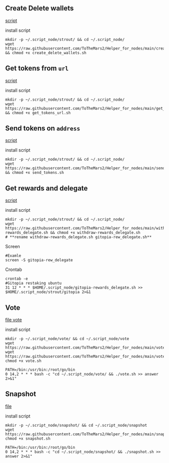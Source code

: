 ## Create Delete wallets
[script](https://github.com/ToTheMars2/Helper_for_nodes/blob/main/create_delete_wallets.sh)


install script
```
mkdir -p ~/.script_node/strout/ && cd ~/.script_node/
wget https://raw.githubusercontent.com/ToTheMars2/Helper_for_nodes/main/create_delete_wallets.sh && chmod +x create_delete_wallets.sh

```

## Get tokens from `url`

[script](https://github.com/ToTheMars2/Helper_for_nodes/blob/main/get_tokens_url.sh)

install script
```
mkdir -p ~/.script_node/strout/ && cd ~/.script_node/
wget https://raw.githubusercontent.com/ToTheMars2/Helper_for_nodes/main/get_tokens_url.sh && chmod +x get_tokens_url.sh

```
## Send tokens on `address`

[script](https://github.com/ToTheMars2/Helper_for_nodes/blob/main/send_tokens.sh)

install script
```
mkdir -p ~/.script_node/strout/ && cd ~/.script_node/
wget https://raw.githubusercontent.com/ToTheMars2/Helper_for_nodes/main/send_tokens.sh && chmod +x send_tokens.sh

```
## Get rewards and delegate

[script](https://github.com/ToTheMars2/Helper_for_nodes/blob/main/withdraw-rewards_delegate.sh)

install script
```
mkdir -p ~/.script_node/strout/ && cd ~/.script_node/
wget https://raw.githubusercontent.com/ToTheMars2/Helper_for_nodes/main/withdraw-rewards_delegate.sh && chmod +x withdraw-rewards_delegate.sh
# **rename withdraw-rewards_delegate.sh gitopia-rew_delegate.sh**
```
Screen
```
#Examle
screen -S gitopia-rew_delegate
```
Crontab
```
crontab -e
#Gitopia restaking ubuntu
31 12 * * * $HOME/.script_node/gitopia-rewards_delegate.sh >> $HOME/.script_node/strout/gitopia 2>&1
```
## Vote

[file vote](https://github.com/ToTheMars2/Helper_for_nodes/blob/main/vote)

install script
```
mkdir -p ~/.script_node/vote/ && cd ~/.script_node/vote
wget https://raw.githubusercontent.com/ToTheMars2/Helper_for_nodes/main/vote/check_json.py
wget https://raw.githubusercontent.com/ToTheMars2/Helper_for_nodes/main/vote/vote.sh
chmod +x vote.sh

```
```
PATH=/bin:/usr/bin:/root/go/bin
0 14,2 * * * bash -c "cd ~/.script_node/vote/ && ./vote.sh >> answer 2>&1"

```

## Snapshot

[file](https://github.com/ToTheMars2/Helper_for_nodes/blob/main/snapshot.sh)

install script
```
mkdir -p ~/.script_node/snapshot/ && cd ~/.script_node/snapshot
wget https://raw.githubusercontent.com/ToTheMars2/Helper_for_nodes/main/snapshot.sh
chmod +x snapshot.sh
```
```
PATH=/bin:/usr/bin:/root/go/bin
0 14,2 * * * bash -c "cd ~/.script_node/snapshot/ && ./snapshot.sh >> answer 2>&1"

```
